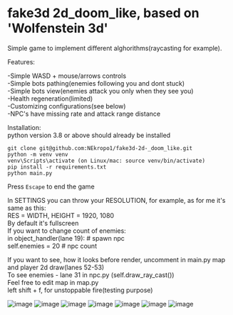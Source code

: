 # fake3d 2d_doom_like, based on 'Wolfenstein 3d'

Simple game to implement different alghorithms(raycasting for example).

Features:

  -Simple WASD + mouse/arrows controls  
  -Simple bots pathing(enemies following you and dont stuck)  
  -Simple bots view(enemies attack you only when they see you)  
  -Health regeneration(limited)  
  -Customizing configurations(see below)  
  -NPC's have missing rate and attack range distance  


Installation:  
python version 3.8 or above should already be installed

```
git clone git@github.com:NEkropo1/fake3d-2d-_doom_like.git
python -m venv venv
venv\Scripts\activate (on Linux/mac: source venv/bin/activate)
pip install -r requirements.txt
python main.py
```
Press `Escape` to end the game 

In SETTINGS you can throw your RESOLUTION, for example, as for me it's same as this:  
RES = WIDTH, HEIGHT = 1920, 1080  
By default it's fullscreen  
If you want to change count of enemies:  
in object_handler(lane 19): # spawn npc  
                            self.enemies = 20  # npc count  


If you want to see, how it looks before render, uncomment in main.py map and player 2d draw(lanes 52-53)  
To see enemies - lane 31 in npc.py (self.draw_ray_cast())  
Feel free to edit map in map.py  
left shift + f, for unstoppable fire(testing purpose)  

![image](https://user-images.githubusercontent.com/107141441/235917159-c8368ed6-ed7f-4e86-8aa9-d8fcd9840e5a.png)
![image](https://user-images.githubusercontent.com/107141441/235917205-b6fc6a62-5802-4d05-876c-33b62ad7ccd6.png)
![image](https://user-images.githubusercontent.com/107141441/235917260-51f969b8-0f2b-463b-aa4c-28de81db1bbb.png)
![image](https://user-images.githubusercontent.com/107141441/235917472-0a59b808-d067-44ef-8187-9fbb1e4e1e88.png)
![image](https://user-images.githubusercontent.com/107141441/235920334-42aac022-7ef1-4917-844a-7818ec81b865.png)
![image](https://user-images.githubusercontent.com/107141441/235920476-84c37594-7224-46a9-815b-b39a81921286.png)
![image](https://user-images.githubusercontent.com/107141441/235920581-f0e78c6c-fc50-446b-a8c4-f39cbafccc7a.png)
